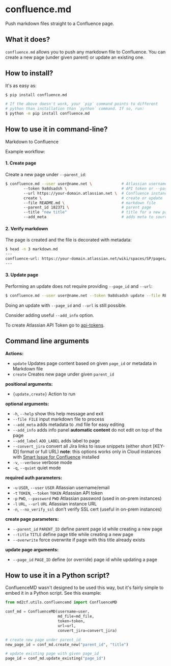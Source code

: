# confluence.md

Push markdown files straight to a Confluence page.

## What it does?

`confluence.md` allows you to push any markdown file to Confluence. You can create
a new page (under given parent) or update an existing one.

## How to install?

It's as easy as:

```sh
$ pip install confluence.md

# If the above doesn't work, your `pip` command points to different
# python than installation than `python` command. If so, run:
$ python -m pip install confluence.md
```

## How to use it in command-line?

Markdown to Confluence

Example workflow:

#### 1. Create page

Create a new page under `--parent_id`:
```sh
$ confluence.md --user user@name.net \             # Atlassian username
        --token 9a8dsadsh \                        # API token or --password
        --url https://your-domain.atlassian.net \  # Confluence instance URL
        create \                                   # create or update
        --file README.md \                         # markdown file
        --parent_id 182371 \                       # parent page
        --title "new title"                        # title for a new page
        --add_meta                                 # adds meta to source.md file
```

#### 2. Verify markdown

The page is created and the file is decorated with metadata:

```sh
$ head -n 3 markdown.md
---
confluence-url: https://your-domain.atlassian.net/wiki/spaces/SP/pages/18237182/new+title
---
```

#### 3. Update page

Performing an update does not require providing `--page_id` and `--url`:

```sh
$ confluence.md --user user@name.net --token 9a8dsadsh update --file README.md
```

Doing an update with `--page_id` and `--url` is still possible.

Consider adding useful `--add_info` option.

To create Atlassian API Token go to [api-tokens](https://id.atlassian.com/manage-profile/security/api-tokens).

## Command line arguments

**Actions:**

- `update`    		Updates page content based on given `page_id` or metadata in Markdown file
- `create`    		Creates new page under given `parent_id`

**positional arguments:**

- `{update,create}`         Action to run

**optional arguments:**

- `-h`, `--help`            show this help message and exit
- `--file FILE`             input markdown file to process
- `--add_meta`              adds metadata to .md file for easy editing
- `--add_info`              adds info panel **automatic content** do not edit on top of the page
- `--add_label` `ADD_LABEL` adds label to page
- `--convert_jira`          convert all Jira links to issue snippets (either short [KEY-ID] format or full URL)
                            **note**: this options works only in Cloud instances with [Smart Issue for Confluence](https://marketplace.atlassian.com/plugins/smart-issue-view-for-confluence) installed
- `-v`, `--verbose`         verbose mode
- `-q`, `--quiet`           quiet mode

**required auth parameters:**

- `-u` `USER`, `--user` `USER`    Atlassian username/email
- `-t` `TOKEN`, `--token` `TOKEN` Atlassian API token
- `-p` `PWD`, `--password` `PWD`  Atlassian password (used in on-prem instances)
- `-l` `URL`, `--url` `URL`       Atlassian instance URL
- `-n`, `--no_verify_ssl`         don't verify SSL cert (useful in on-prem instances)

**create page parameters:**

- `--parent_id` `PARENT_ID` define parent page id while creating a new page
- `--title` `TITLE`         define page title while creating a new page
- `--overwrite`             force overwrite if page with this title already exists

**update page arguments:**

- `--page_id` `PAGE_ID`     define (or override) page id while updating a page

## How to use it in a Python script?

ConfluenceMD wasn't designed to be used this way, but it's fairly simple to embed
it in a Python script. See this example:

```python
from md2cf.utils.confluencemd import ConfluenceMD

conf_md = ConfluenceMD(username=user,
                       md_file=md_file,
                       token=token,
                       url=url,
                       convert_jira=convert_jira)

# create new page under parent_id
new_page_id = conf_md.create_new("parent_id", "title")

# update existing page with given page_id
page_id = conf_md.update_existing("page_id")
```
